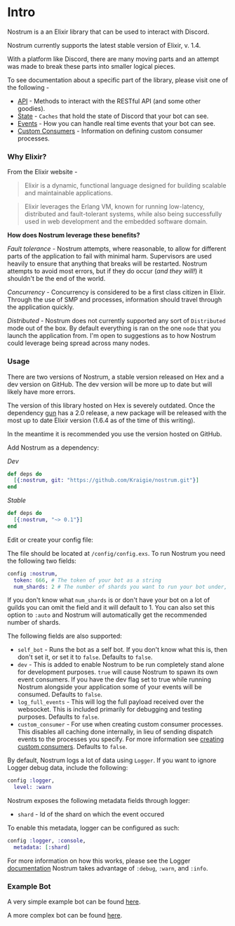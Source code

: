 # Intro
Nostrum is a an Elixir library that can be used to interact with Discord.

Nostrum currently supports the latest stable version of Elixir, v. 1.4.

With a platform like Discord, there are many moving parts and an attempt was made
to break these parts into smaller logical pieces.

To see documentation about a specific part of the library, please visit one of
the following -

 * [API](api.html) - Methods to interact with the RESTful API (and some other goodies).
 * [State](state.html) - `Caches` that hold the state of Discord that your bot can see.
 * [Events](events.html) - How you can handle real time events that your bot can see.
 * [Custom Consumers](consumers.html) - Information on defining custom consumer processes.

### Why Elixir?
From the Elixir website -
> Elixir is a dynamic, functional language designed for building scalable and
maintainable applications.

> Elixir leverages the Erlang VM, known for running low-latency, distributed and
fault-tolerant systems, while also being successfully used in web development
and the embedded software domain.

**How does Nostrum leverage these benefits?**

*Fault tolerance* - Nostrum attempts, where reasonable, to allow for different
parts of the application to fail with minimal harm. Supervisors are used heavily
to ensure that anything that breaks will be restarted. Nostrum attempts to avoid
most errors, but if they do occur (*and they will!*) it shouldn't be the end of
the world.

*Concurrency* - Concurrency is considered to be a first class citizen in Elixir.
Through the use of SMP and processes, information should travel through the
application quickly.

*Distributed* - Nostrum does not currently supported any sort of `Distributed`
mode out of the box. By default everything is ran on the one `node` that you
launch the application from. I'm open to suggestions as to how Nostrum could
leverage being spread across many nodes.

### Usage
There are two versions of Nostrum, a stable version released on Hex and a dev
version on GitHub. The dev version will be more up to date but will likely
have more errors.

The version of this library hosted on Hex is severely outdated. Once the dependency
[gun](https://github.com/ninenines/gun) has a 2.0 release, a new package will be
released with the most up to date Elixir version (1.6.4 as of the time of this writing).

In the meantime it is recommended you use the version hosted on GitHub.

Add Nostrum as a dependency:

 *Dev*
```Elixir
def deps do
  [{:nostrum, git: "https://github.com/Kraigie/nostrum.git"}]
end
```

 *Stable*
```Elixir
def deps do
  [{:nostrum, "~> 0.1"}]
end
```

Edit or create your config file:

The file should be located at `/config/config.exs`. To run Nostrum you need the
following two fields:
```Elixir
config :nostrum,
  token: 666, # The token of your bot as a string
  num_shards: 2 # The number of shards you want to run your bot under, or :auto.
```
If you don't know what `num_shards` is or don't have your bot on a lot of guilds
you can omit the field and it will default to 1. You can also set this option to
`:auto` and Nostrum will automatically get the recommended number of shards.

The following fields are also supported:

 - `self_bot` - Runs the bot as a self bot. If you don't know what this is, then
 don't set it, or set it to `false`. Defaults to `false`.
 - `dev` - This is added to enable Nostrum to be run completely stand alone for
 development purposes. `true` will cause Nostrum to spawn its own event consumers.
 If you have the dev flag set to true while running Nostrum alongside your
 application some of your events will be consumed. Defaults to `false`.
 - `log_full_events` - This will log the full payload received over the websocket.
 This is included primarily for debugging and testing purposes. Defaults to `false`.
 - `custom_consumer` - For use when creating custom consumer processes. This disables
 all caching done internally, in lieu of sending dispatch events to the processes
 you specify. For more information see [creating custom consumers](consumers.html).
 Defaults to `false`.

By default, Nostrum logs a lot of data using `Logger`. If you want to ignore
Logger debug data, include the following:
```Elixir
config :logger,
  level: :warn
```

Nostrum exposes the following metadata fields through logger:
 - `shard` - Id of the shard on which the event occured

To enable this metadata, logger can be configured as such:
```Elixir
config :logger, :console,
  metadata: [:shard]
```  

For more information on how this works, please see the Logger
[documentation](https://hexdocs.pm/logger/Logger.html#module-levels)
Nostrum takes advantage of `:debug`, `:warn`, and `:info`.

### Example Bot
A very simple example bot can be found
[here](https://github.com/Kraigie/nostrum/blob/a655b8bea1c96777ea6ec729493625b147899081/examples/event_consumer.ex).

A more complex bot can be found
[here](https://github.com/Kraigie/mark-hoff).
